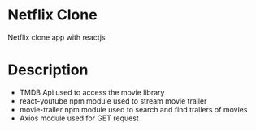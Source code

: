 # Netflix Clone 
Netflix clone app with reactjs

# Description
- TMDB Api used to access the movie library
- react-youtube npm module used to stream movie trailer
- movie-trailer npm module used to search and find trailers of movies
- Axios module used for GET request

